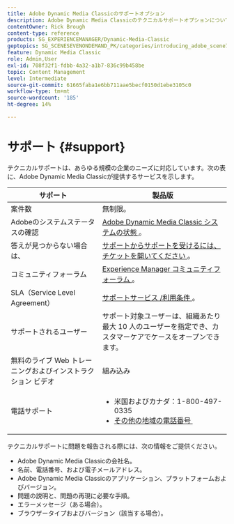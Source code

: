 ```yaml
---
title: Adobe Dynamic Media Classicのサポートオプション
description: Adobe Dynamic Media Classicのテクニカルサポートオプションについて説明します。
contentOwner: Rick Brough
content-type: reference
products: SG_EXPERIENCEMANAGER/Dynamic-Media-Classic
geptopics: SG_SCENESEVENONDEMAND_PK/categories/introducing_adobe_scene7
feature: Dynamic Media Classic
role: Admin,User
exl-id: 708f32f1-fdbb-4a32-a1b7-836c99b458be
topic: Content Management
level: Intermediate
source-git-commit: 61665faba1e6bb711aae5becf0150d1ebe3105c0
workflow-type: tm+mt
source-wordcount: '185'
ht-degree: 14%

---
```


# サポート {#support}

テクニカルサポートは、あらゆる規模の企業のニーズに対応しています。次の表に、Adobe Dynamic Media Classicが提供するサービスを示します。

| サポート | 製品版 |
| --- | --- |
| 案件数 | 無制限。 |
| Adobeのシステムステータスの確認 | [Adobe Dynamic Media Classic システムの状態 &#x200B;](https://status.adobe.com/products/1175)。 |
| 答えが見つからない場合は、 | [&#x200B; サポートからサポートを受けるには、チケットを開いてください &#x200B;](https://experienceleague.adobe.com/ja?support-solution=General#support)。 |
| コミュニティフォーラム | [Experience Manager コミュニティフォーラム &#x200B;](https://experienceleaguecommunities.adobe.com/t5/adobe-experience-manager/ct-p/adobe-experience-manager-community?profile.language=ja)。 |
| SLA（Service Level Agreement） | [&#x200B; サポートサービス /利用条件 &#x200B;](https://helpx.adobe.com/jp/support/programs/support-policies-terms-conditions.html)。 |
| サポートされるユーザー | サポート対象ユーザーは、組織あたり最大 10 人のユーザーを指定でき、カスタマーケアでケースをオープンできます。 |
| 無料のライブ Web トレーニングおよびインストラクション ビデオ | 組み込み |
| 電話サポート | <ul><li>米国およびカナダ：1-800-497-0335 </li><li>[&#x200B; その他の地域の電話番号 &#x200B;](https://experienceleague.adobe.com/ja?support-tab=home#support) </li></ul> |

<!-- |Create a support case| [https://helpx.adobe.com/jp/enterprise/admin-guide.html/enterprise/using/support-for-experience-cloud.ug.html](https://helpx.adobe.com/jp/enterprise/admin-guide.html/enterprise/using/support-for-experience-cloud.ug.html) | -->

テクニカルサポートに問題を報告される際には、次の情報をご提供ください。

* Adobe Dynamic Media Classicの会社名。
* 名前、電話番号、および電子メールアドレス。
* Adobe Dynamic Media Classicのアプリケーション、プラットフォームおよびバージョン。
* 問題の説明と、問題の再現に必要な手順。
* エラーメッセージ（ある場合）。
* ブラウザータイプおよびバージョン（該当する場合）。
